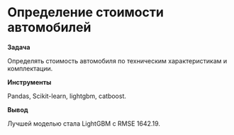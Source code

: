 # Определение стоимости автомобилей

**Задача**

Определять стоимость автомобиля по техническим характеристикам и комплектации. 

**Инструменты**

Pandas, Scikit-learn, lightgbm, catboost.

**Вывод**

Лучшей моделью стала LightGBM с RMSE 1642.19.